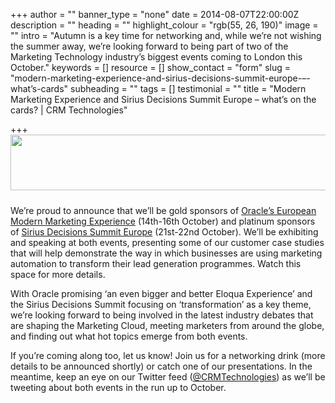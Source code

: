 +++
author = ""
banner_type = "none"
date = 2014-08-07T22:00:00Z
description = ""
heading = ""
highlight_colour = "rgb(55, 26, 190)"
image = ""
intro = "Autumn is a key time for networking and, while we’re not wishing the summer away, we’re looking forward to being part of two of the Marketing Technology industry’s biggest events coming to London this October."
keywords = []
resource = []
show_contact = "form"
slug = "modern-marketing-experience-and-sirius-decisions-summit-europe-–-what’s-cards"
subheading = ""
tags = []
testimonial = ""
title = "Modern Marketing Experience and Sirius Decisions Summit Europe – what’s on the cards? | CRM Technologies"

+++
<img style="display: block; margin-left: auto; margin-right: auto; padding-bottom: 10px;" src="https://www.crmtdigital.com/sites/default/files/MME_LondonBanner.png" alt="" width="724" height="89">

We’re proud to announce that we’ll be gold sponsors of [Oracle’s European Modern Marketing Experience](http://www.cvent.com/events/modern-marketing-experience-europe/event-summary-cd2f7509fa4d446aaa38beb82e08c564.aspx?r=d0b1a259-453a-4c69-b5d4-7b2d81f6f3fd) (14th-16th October) and platinum sponsors of [Sirius Decisions Summit Europe](https://www.siriusdecisions.com/Events/Summit/2014-Summit-Europe.aspx) (21st-22nd October). We’ll be exhibiting and speaking at both events, presenting some of our customer case studies that will help demonstrate the way in which businesses are using marketing automation to transform their lead generation programmes. Watch this space for more details.

With Oracle promising ‘an even bigger and better Eloqua Experience’ and the Sirius Decisions Summit focusing on ‘transformation’ as a key theme, we’re looking forward to being involved in the latest industry debates that are shaping the Marketing Cloud, meeting marketers from around the globe, and finding out what hot topics emerge from both events.

If you’re coming along too, let us know! Join us for a networking drink (more details to be announced shortly) or catch one of our presentations. In the meantime, keep an eye on our Twitter feed ([@CRMTechnologies](http://www.twitter.com/CRMTechnologies)) as we’ll be tweeting about both events in the run up to October.
